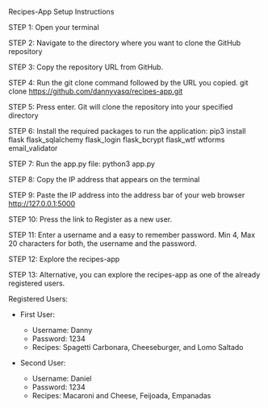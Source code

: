 Recipes-App Setup Instructions

STEP 1: Open your terminal

STEP 2: Navigate to the directory where you want to clone the GitHub repository 

STEP 3: Copy the repository URL from GitHub. 

STEP 4: Run the git clone command followed by the URL you copied. 
        git clone https://github.com/dannyvasq/recipes-app.git

STEP 5: Press enter. Git will clone the repository into your specified directory

STEP 6: Install the required packages to run the application:
        pip3 install flask flask_sqlalchemy flask_login flask_bcrypt 
                     flask_wtf wtforms email_validator

STEP 7: Run the app.py file:
        python3 app.py

STEP 8: Copy the IP address that appears on the terminal

STEP 9: Paste the IP address into the address bar of your web browser
        http://127.0.0.1:5000

STEP 10: Press the link to Register as a new user.

STEP 11: Enter a username and a easy to remember password. 
         Min 4, Max 20 characters for both, the username and the password. 

STEP 12: Explore the recipes-app

STEP 13: Alternative, you can explore the recipes-app as one of the already 
         registered users.  

Registered Users:

  - First User:
    - Username: Danny
    - Password: 1234
    - Recipes: Spagetti Carbonara, Cheeseburger, and Lomo Saltado

  - Second User:
    - Username: Daniel
    - Password: 1234
    - Recipes: Macaroni and Cheese, Feijoada, Empanadas

